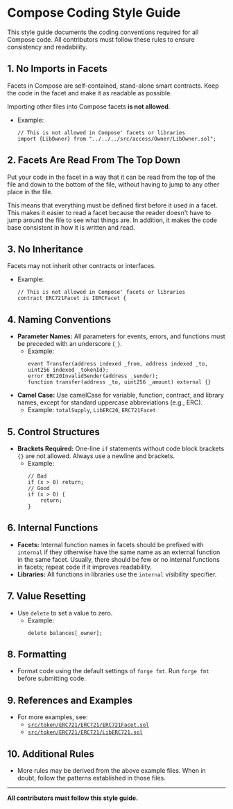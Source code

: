 # Compose Coding Style Guide

This style guide documents the coding conventions required for all Compose code. All contributors must follow these rules to ensure consistency and readability.


## 1. No Imports in Facets
Facets in Compose are self-contained, stand-alone smart contracts. Keep the code in the facet and make it as readable as possible.

Importing other files into Compose facets **is not allowed**.
- Example:
  ```solidity
  // This is not allowed in Compose' facets or libraries
  import {LibOwner} from "../../../src/access/Owner/LibOwner.sol";
  ```

## 2. Facets Are Read From The Top Down
Put your code in the facet in a way that it can be read from the top of the file and down to the bottom of the file, without having to jump to any other place in the file.

This means that everything must be defined first before it used in a facet. This makes it easier to read a facet because the reader doesn't have to jump around the file to see what things are. In addition, it makes the code base consistent in how it is written and read.

## 3. No Inheritance

Facets may not inherit other contracts or interfaces.

- Example:
  ```solidity
  // This is not allowed in Compose' facets or libraries
  contract ERC721Facet is IERCFacet {
  ```

## 4. Naming Conventions
- **Parameter Names:** All parameters for events, errors, and functions must be preceded with an underscore (`_`).
  - Example:
    ```solidity
    event Transfer(address indexed _from, address indexed _to, uint256 indexed _tokenId);
    error ERC20InvalidSender(address _sender);
    function transfer(address _to, uint256 _amount) external {}
    ```
- **Camel Case:** Use camelCase for variable, function, contract, and library names, except for standard uppercase abbreviations (e.g., ERC).
  - Example: `totalSupply`, `LibERC20`, `ERC721Facet`

## 5. Control Structures
- **Brackets Required:** One-line `if` statements without code block brackets `{}` are not allowed. Always use a newline and brackets.
  - Example:
    ```solidity
    // Bad
    if (x > 0) return;
    // Good
    if (x > 0) {
        return;
    }
    ```

## 6. Internal Functions
- **Facets:** Internal function names in facets should be prefixed with `internal` if they otherwise have the same name as an external function in the same facet. Usually, there should be few or no internal functions in facets; repeat code if it improves readability.
- **Libraries:** All functions in libraries use the `internal` visibility specifier. 

## 7. Value Resetting
- Use `delete` to set a value to zero.
  - Example:
    ```solidity
    delete balances[_owner];
    ```

## 8. Formatting
- Format code using the default settings of `forge fmt`. Run `forge fmt` before submitting code.

## 9. References and Examples
- For more examples, see:
  - [`src/token/ERC721/ERC721/ERC721Facet.sol`](src/token/ERC721/ERC721/ERC721Facet.sol)
  - [`src/token/ERC721/ERC721/LibERC721.sol`](src/token/ERC721/ERC721/LibERC721.sol)

## 10. Additional Rules
- More rules may be derived from the above example files. When in doubt, follow the patterns established in those files.

---

**All contributors must follow this style guide.**
